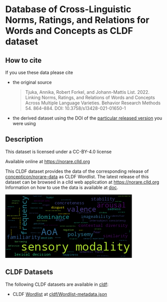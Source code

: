 # Database of Cross-Linguistic Norms, Ratings, and Relations for Words and Concepts as CLDF dataset

## How to cite

If you use these data please cite
- the original source
  > Tjuka, Annika, Robert Forkel, and Johann-Mattis List. 2022. Linking Norms, Ratings, and Relations of Words and Concepts Across Multiple Language Varieties. Behavior Research Methods 54. 864–884. DOI: 10.3758/s13428-021-01650-1
- the derived dataset using the DOI of the [particular released version](../../releases/) you were using

## Description


This dataset is licensed under a CC-BY-4.0 license

Available online at https://norare.clld.org

This CLDF dataset provides the data of the corresponding release of
[concepticon/norare-data](https://github.com/concepticon/norare-data) as CLDF Wordlist.
The latest release of this dataset can be browsed in a clld web application at https://norare.clld.org
Information on how to use the data is available at [doc](doc/).

![wordcloud](doc/wc.png)


## CLDF Datasets

The following CLDF datasets are available in [cldf](cldf):

- CLDF [Wordlist](https://github.com/cldf/cldf/tree/master/modules/Wordlist) at [cldf/Wordlist-metadata.json](cldf/Wordlist-metadata.json)